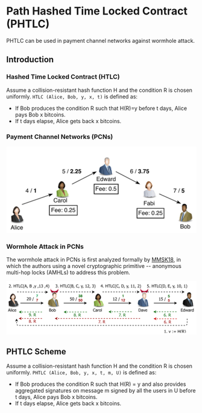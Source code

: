 # Path Hashed Time Locked Contract (PHTLC)

PHTLC can be used in payment channel networks against wormhole attack.

## Introduction

### Hashed Time Locked Contract (HTLC)

Assume a collision-resistant hash function H and the condition R is chosen uniformly.
`HTLC (Alice, Bob, y, x, t)` is defined as: 
- If Bob produces the condition R such that H(R)=y before t days, Alice pays Bob x bitcoins.
- If t days elapse, Alice gets back x bitcoins.

### Payment Channel Networks (PCNs)

![](images/pcn.jpg)

### Wormhole Attack in PCNs

The wormhole attack in PCNs is first analyzed formally by [MMSK18](https://eprint.iacr.org/2018/472.pdf), in which the authors using a novel cryptographic primitive -- anonymous multi-hop locks (AMHLs) to address this problem.

![](images/wormhole_attack.png)

## PHTLC Scheme

Assume a collision-resistant hash function H and the condition R is chosen uniformly.
`PHTLC (Alice, Bob, y, x, t, m, U)` is defined as:

- If Bob produces the condition R such that H(R) = y and also provides aggregated signatures on message m signed by all the users in U before t days, Alice pays Bob x bitcoins.
- If t days elapse, Alice gets back x bitcoins.
